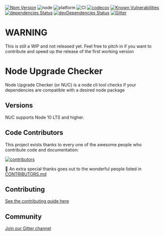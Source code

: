 [![Npm Version](https://img.shields.io/npm/v/node-upgrade-checker.svg?style=popout)](https://www.npmjs.com/package/node-upgrade-checker)
![node](https://img.shields.io/node/v/node-upgrade-checker)
![platform](https://img.shields.io/badge/platform-linux%20%7C%20macos%20%7C%20windows-green)
![CI](https://github.com/PruvoNet/node-upgrade-checker/workflows/CI/badge.svg?branch=master)
[![codecov](https://codecov.io/gh/PruvoNet/node-upgrade-checker/branch/master/graph/badge.svg)](https://codecov.io/gh/PruvoNet/node-upgrade-checker)
[![Known Vulnerabilities](https://snyk.io/test/github/PruvoNet/node-upgrade-checker/badge.svg?targetFile=package.json)](https://snyk.io/test/github/PruvoNet/node-upgrade-checker?targetFile=package.json)
[![dependencies Status](https://david-dm.org/PruvoNet/node-upgrade-checker/status.svg)](https://david-dm.org/PruvoNet/node-upgrade-checker)
[![devDependencies Status](https://david-dm.org/PruvoNet/node-upgrade-checker/dev-status.svg)](https://david-dm.org/PruvoNet/node-upgrade-checker?type=dev)
[![Gitter](https://badges.gitter.im/node-upgrade-checker/community.svg)](https://gitter.im/node-upgrade-checker/community?utm_source=badge&utm_medium=badge&utm_campaign=pr-badge)

# WARNING

This is still a WIP and not released yet.
Feel free to pitch in if you want to contribute and speed up the release of the first working version

# Node Upgrade Checker

Node Upgrade Checker (or NUC) is a node cli tool checks if your dependencies are compatible with a desired node package

## Versions

NUC supports Node 10 LTS and higher.

## Code Contributors

This project exists thanks to every one of the awesome people who contribute code and documentation:

<a href="https://github.com/PruvoNet/node-upgrade-checker/graphs/contributors">
  <img src="https://contributors-img.web.app/image?repo=PruvoNet/node-upgrade-checker" alt="contributors" />
</a>

🙏 An extra special thanks goes out to the wonderful people listed in [CONTRIBUTORS.md](./CONTRIBUTORS.md)

## Contributing

[See the contributing guide here](./CONTRIBUTING.md)

## Community

[Join our Gitter channel](https://gitter.im/node-upgrade-checker/community)
